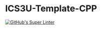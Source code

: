 # ICS3U-Template-CPP

[![GitHub's Super Linter](https://github.com/Peter-Gemmell/ICS3U-Unit6-05-CPP/workflows/GitHub's%20Super%20Linter/badge.svg)](https://github.com/Peter-Gemmell/ICS3U-Unit6-05-CPP/actions)
